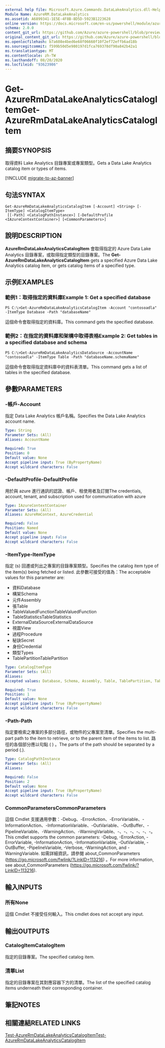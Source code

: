 ```yaml
---
external help file: Microsoft.Azure.Commands.DataLakeAnalytics.dll-Help.xml
Module Name: AzureRM.DataLakeAnalytics
ms.assetid: A6899341-1E5E-4F8B-8D5D-5923B1223628
online version: https://docs.microsoft.com/en-us/powershell/module/azurerm.datalakeanalytics/get-azurermdatalakeanalyticscatalogitem
schema: 2.0.0
content_git_url: https://github.com/Azure/azure-powershell/blob/preview/src/ResourceManager/DataLakeAnalytics/Commands.DataLakeAnalytics/help/Get-AzureRmDataLakeAnalyticsCatalogItem.md
original_content_git_url: https://github.com/Azure/azure-powershell/blob/preview/src/ResourceManager/DataLakeAnalytics/Commands.DataLakeAnalytics/help/Get-AzureRmDataLakeAnalyticsCatalogItem.md
ms.openlocfilehash: b7a608e4bed6e68f06660f10f2ef72effb6ad18b
ms.sourcegitcommit: f599b50d5e980197d1fca769378df90a842b42a1
ms.translationtype: MT
ms.contentlocale: zh-TW
ms.lasthandoff: 08/20/2020
ms.locfileid: "93623986"
---
```

# <span data-ttu-id="93b67-101">Get-AzureRmDataLakeAnalyticsCatalogItem</span><span class="sxs-lookup"><span data-stu-id="93b67-101">Get-AzureRmDataLakeAnalyticsCatalogItem</span></span>

## <span data-ttu-id="93b67-102">摘要</span><span class="sxs-lookup"><span data-stu-id="93b67-102">SYNOPSIS</span></span>
<span data-ttu-id="93b67-103">取得資料 Lake Analytics 目錄專案或專案類型。</span><span class="sxs-lookup"><span data-stu-id="93b67-103">Gets a Data Lake Analytics catalog item or types of items.</span></span>

[!INCLUDE [migrate-to-az-banner](../../includes/migrate-to-az-banner.md)]

## <span data-ttu-id="93b67-104">句法</span><span class="sxs-lookup"><span data-stu-id="93b67-104">SYNTAX</span></span>

```
Get-AzureRmDataLakeAnalyticsCatalogItem [-Account] <String> [-ItemType] <CatalogItemType>
 [[-Path] <CatalogPathInstance>] [-DefaultProfile <IAzureContextContainer>] [<CommonParameters>]
```

## <span data-ttu-id="93b67-105">說明</span><span class="sxs-lookup"><span data-stu-id="93b67-105">DESCRIPTION</span></span>
<span data-ttu-id="93b67-106">**AzureRmDataLakeAnalyticsCatalogItem** 會取得指定的 Azure Data Lake Analytics 目錄專案，或取得指定類型的目錄專案。</span><span class="sxs-lookup"><span data-stu-id="93b67-106">The **Get-AzureRmDataLakeAnalyticsCatalogItem** gets a specified Azure Data Lake Analytics catalog item, or gets catalog items of a specified type.</span></span>

## <span data-ttu-id="93b67-107">示例</span><span class="sxs-lookup"><span data-stu-id="93b67-107">EXAMPLES</span></span>

### <span data-ttu-id="93b67-108">範例1：取得指定的資料庫</span><span class="sxs-lookup"><span data-stu-id="93b67-108">Example 1: Get a specified database</span></span>
```
PS C:\>Get-AzureRmDataLakeAnalyticsCatalogItem -Account "contosoadla" -ItemType Database -Path "databaseName"
```

<span data-ttu-id="93b67-109">這個命令會取得指定的資料庫。</span><span class="sxs-lookup"><span data-stu-id="93b67-109">This command gets the specified database.</span></span>

### <span data-ttu-id="93b67-110">範例2：在指定的資料庫和架構中取得表格</span><span class="sxs-lookup"><span data-stu-id="93b67-110">Example 2: Get tables in a specified database and schema</span></span>
```
PS C:\>Get-AzureRmDataLakeAnalyticsDataSource -AccountName "contosoadla" -ItemType Table -Path "databaseName.schemaName"
```

<span data-ttu-id="93b67-111">這個命令會取得指定資料庫中的資料表清單。</span><span class="sxs-lookup"><span data-stu-id="93b67-111">This command gets a list of tables in the specified database.</span></span>

## <span data-ttu-id="93b67-112">參數</span><span class="sxs-lookup"><span data-stu-id="93b67-112">PARAMETERS</span></span>

### <span data-ttu-id="93b67-113">-帳戶</span><span class="sxs-lookup"><span data-stu-id="93b67-113">-Account</span></span>
<span data-ttu-id="93b67-114">指定 Data Lake Analytics 帳戶名稱。</span><span class="sxs-lookup"><span data-stu-id="93b67-114">Specifies the Data Lake Analytics account name.</span></span>

```yaml
Type: String
Parameter Sets: (All)
Aliases: AccountName

Required: True
Position: 0
Default value: None
Accept pipeline input: True (ByPropertyName)
Accept wildcard characters: False
```

### <span data-ttu-id="93b67-115">-DefaultProfile</span><span class="sxs-lookup"><span data-stu-id="93b67-115">-DefaultProfile</span></span>
<span data-ttu-id="93b67-116">用於與 azure 進行通訊的認證、帳戶、租使用者及訂閱</span><span class="sxs-lookup"><span data-stu-id="93b67-116">The credentials, account, tenant, and subscription used for communication with azure</span></span>

```yaml
Type: IAzureContextContainer
Parameter Sets: (All)
Aliases: AzureRmContext, AzureCredential

Required: False
Position: Named
Default value: None
Accept pipeline input: False
Accept wildcard characters: False
```

### <span data-ttu-id="93b67-117">-ItemType</span><span class="sxs-lookup"><span data-stu-id="93b67-117">-ItemType</span></span>
<span data-ttu-id="93b67-118">指定 (s) 回遷或列出之專案的目錄專案類型。</span><span class="sxs-lookup"><span data-stu-id="93b67-118">Specifies the catalog item type of the item(s) being fetched or listed.</span></span>
<span data-ttu-id="93b67-119">此參數可接受的值為：</span><span class="sxs-lookup"><span data-stu-id="93b67-119">The acceptable values for this parameter are:</span></span>

- <span data-ttu-id="93b67-120">資料</span><span class="sxs-lookup"><span data-stu-id="93b67-120">Database</span></span>
- <span data-ttu-id="93b67-121">構架</span><span class="sxs-lookup"><span data-stu-id="93b67-121">Schema</span></span>
- <span data-ttu-id="93b67-122">元件</span><span class="sxs-lookup"><span data-stu-id="93b67-122">Assembly</span></span>
- <span data-ttu-id="93b67-123">張</span><span class="sxs-lookup"><span data-stu-id="93b67-123">Table</span></span>
- <span data-ttu-id="93b67-124">TableValuedFunction</span><span class="sxs-lookup"><span data-stu-id="93b67-124">TableValuedFunction</span></span>
- <span data-ttu-id="93b67-125">TableStatistics</span><span class="sxs-lookup"><span data-stu-id="93b67-125">TableStatistics</span></span>
- <span data-ttu-id="93b67-126">ExternalDataSource</span><span class="sxs-lookup"><span data-stu-id="93b67-126">ExternalDataSource</span></span>
- <span data-ttu-id="93b67-127">視圖</span><span class="sxs-lookup"><span data-stu-id="93b67-127">View</span></span>
- <span data-ttu-id="93b67-128">過程</span><span class="sxs-lookup"><span data-stu-id="93b67-128">Procedure</span></span>
- <span data-ttu-id="93b67-129">秘訣</span><span class="sxs-lookup"><span data-stu-id="93b67-129">Secret</span></span>
- <span data-ttu-id="93b67-130">身份</span><span class="sxs-lookup"><span data-stu-id="93b67-130">Credential</span></span>
- <span data-ttu-id="93b67-131">類型</span><span class="sxs-lookup"><span data-stu-id="93b67-131">Types</span></span>
- <span data-ttu-id="93b67-132">TablePartition</span><span class="sxs-lookup"><span data-stu-id="93b67-132">TablePartition</span></span>

```yaml
Type: CatalogItemType
Parameter Sets: (All)
Aliases: 
Accepted values: Database, Schema, Assembly, Table, TablePartition, TableValuedFunction, TableStatistics, ExternalDataSource, View, Procedure, Secret, Credential, Types, Package

Required: True
Position: 1
Default value: None
Accept pipeline input: True (ByPropertyName)
Accept wildcard characters: False
```

### <span data-ttu-id="93b67-133">-Path</span><span class="sxs-lookup"><span data-stu-id="93b67-133">-Path</span></span>
<span data-ttu-id="93b67-134">指定要檢索之專案的多部分路徑，或物件的父專案至清單。</span><span class="sxs-lookup"><span data-stu-id="93b67-134">Specifies the multi-part path to the item to retrieve, or to the parent item of the items to list.</span></span>
<span data-ttu-id="93b67-135">路徑的各個部分應以句點 ( ) 。</span><span class="sxs-lookup"><span data-stu-id="93b67-135">The parts of the path should be separated by a period (.).</span></span>

```yaml
Type: CatalogPathInstance
Parameter Sets: (All)
Aliases: 

Required: False
Position: 2
Default value: None
Accept pipeline input: True (ByPropertyName)
Accept wildcard characters: False
```

### <span data-ttu-id="93b67-136">CommonParameters</span><span class="sxs-lookup"><span data-stu-id="93b67-136">CommonParameters</span></span>
<span data-ttu-id="93b67-137">這個 Cmdlet 支援通用參數：-Debug、-ErrorAction、-ErrorVariable、-InformationAction、-InformationVariable、-OutVariable、-OutBuffer、-PipelineVariable、-WarningAction、-WarningVariable、-、-、-、-、-、-。</span><span class="sxs-lookup"><span data-stu-id="93b67-137">This cmdlet supports the common parameters: -Debug, -ErrorAction, -ErrorVariable, -InformationAction, -InformationVariable, -OutVariable, -OutBuffer, -PipelineVariable, -Verbose, -WarningAction, and -WarningVariable.</span></span> <span data-ttu-id="93b67-138">如需詳細資訊，請參閱 about_CommonParameters (https://go.microsoft.com/fwlink/?LinkID=113216) 。</span><span class="sxs-lookup"><span data-stu-id="93b67-138">For more information, see about_CommonParameters (https://go.microsoft.com/fwlink/?LinkID=113216).</span></span>

## <span data-ttu-id="93b67-139">輸入</span><span class="sxs-lookup"><span data-stu-id="93b67-139">INPUTS</span></span>

### <span data-ttu-id="93b67-140">所有</span><span class="sxs-lookup"><span data-stu-id="93b67-140">None</span></span>
<span data-ttu-id="93b67-141">這個 Cmdlet 不接受任何輸入。</span><span class="sxs-lookup"><span data-stu-id="93b67-141">This cmdlet does not accept any input.</span></span>

## <span data-ttu-id="93b67-142">輸出</span><span class="sxs-lookup"><span data-stu-id="93b67-142">OUTPUTS</span></span>

### <span data-ttu-id="93b67-143">CatalogItem</span><span class="sxs-lookup"><span data-stu-id="93b67-143">CatalogItem</span></span>
<span data-ttu-id="93b67-144">指定的目錄專案。</span><span class="sxs-lookup"><span data-stu-id="93b67-144">The specified catalog item.</span></span>

### <span data-ttu-id="93b67-145">清單<CatalogItem></span><span class="sxs-lookup"><span data-stu-id="93b67-145">List<CatalogItem></span></span>
<span data-ttu-id="93b67-146">指定的目錄專案在其對應容器下方的清單。</span><span class="sxs-lookup"><span data-stu-id="93b67-146">The list of the specified catalog items underneath their corresponding container.</span></span>

## <span data-ttu-id="93b67-147">筆記</span><span class="sxs-lookup"><span data-stu-id="93b67-147">NOTES</span></span>

## <span data-ttu-id="93b67-148">相關連結</span><span class="sxs-lookup"><span data-stu-id="93b67-148">RELATED LINKS</span></span>

[<span data-ttu-id="93b67-149">Test-AzureRmDataLakeAnalyticsCatalogItem</span><span class="sxs-lookup"><span data-stu-id="93b67-149">Test-AzureRmDataLakeAnalyticsCatalogItem</span></span>](./Test-AzureRmDataLakeAnalyticsCatalogItem.md)


